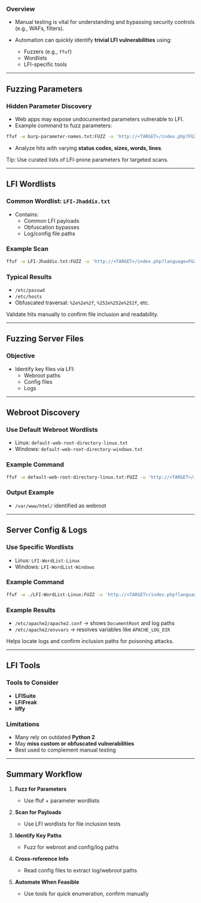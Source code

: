 ### Overview

- Manual testing is vital for understanding and bypassing security controls (e.g., WAFs, filters).
    
- Automation can quickly identify **trivial LFI vulnerabilities** using:
    - Fuzzers (e.g., `ffuf`)
    - Wordlists
    - LFI-specific tools

---
## Fuzzing Parameters

### Hidden Parameter Discovery

- Web apps may expose undocumented parameters vulnerable to LFI.
- Example command to fuzz parameters:
```bash
ffuf -w burp-parameter-names.txt:FUZZ -u 'http://<TARGET>/index.php?FUZZ=value' -fs <fs>
```
- Analyze hits with varying **status codes, sizes, words, lines**.

Tip: Use curated lists of LFI-prone parameters for targeted scans.

---
## LFI Wordlists

### Common Wordlist: `LFI-Jhaddix.txt`

- Contains:
    - Common LFI payloads
    - Obfuscation bypasses
    - Log/config file paths
### Example Scan
```bash
ffuf -w LFI-Jhaddix.txt:FUZZ -u 'http://<TARGET>/index.php?language=FUZZ' -fs <fs>
```
### Typical Results
- `/etc/passwd`
- `/etc/hosts`
- Obfuscated traversal: `%2e%2e%2f`, `%252e%252e%252f`, etc.

Validate hits manually to confirm file inclusion and readability.

---
## Fuzzing Server Files

### Objective

- Identify key files via LFI:
    - Webroot paths
    - Config files
    - Logs

---
## Webroot Discovery

### Use Default Webroot Wordlists
- Linux: `default-web-root-directory-linux.txt`
- Windows: `default-web-root-directory-windows.txt`

### Example Command
```bash
ffuf -w default-web-root-directory-linux.txt:FUZZ -u 'http://<TARGET>/index.php?language=../../../../FUZZ/index.php' -fs <fs>
```
### Output Example
- `/var/www/html/` identified as webroot

---
## Server Config & Logs

### Use Specific Wordlists
- Linux: `LFI-WordList-Linux`
- Windows: `LFI-WordList-Windows`

### Example Command
```bash
ffuf -w ./LFI-WordList-Linux:FUZZ -u 'http://<TARGET>/index.php?language=../../../../FUZZ' -fs <fs>
```
### Example Results
- `/etc/apache2/apache2.conf` → shows `DocumentRoot` and log paths
- `/etc/apache2/envvars` → resolves variables like `APACHE_LOG_DIR`

Helps locate logs and confirm inclusion paths for poisoning attacks.

---
## LFI Tools

### Tools to Consider
- **LFISuite**
- **LFiFreak**
- **liffy**

### Limitations
- Many rely on outdated **Python 2**
- May **miss custom or obfuscated vulnerabilities**
- Best used to complement manual testing
---
## Summary Workflow

1. **Fuzz for Parameters**
    - Use ffuf + parameter wordlists
    
2. **Scan for Payloads**
    - Use LFI wordlists for file inclusion tests
    
3. **Identify Key Paths**
    - Fuzz for webroot and config/log paths
    
4. **Cross-reference Info**
    - Read config files to extract log/webroot paths
    
5. **Automate When Feasible**
    - Use tools for quick enumeration, confirm manually